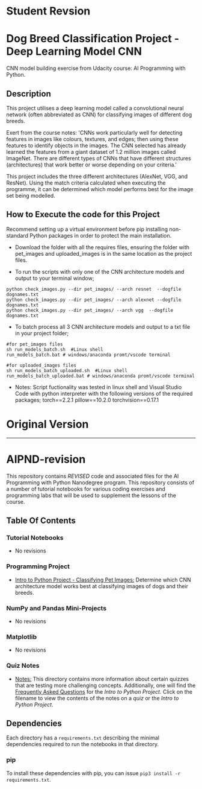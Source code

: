 # Student Revsion
#  Dog Breed Classification Project -Deep Learning Model CNN
CNN model building exercise from Udacity course: AI Programming with Python.

## Description
This project utilises a deep learning model called a convolutional neural network (often abbreviated as CNN) for classifying images of different dog breeds.

Exert from the course notes:
'CNNs work particularly well for detecting features in images like colours, textures, and edges; then using these features to identify objects in the images. The CNN selected has already learned the features from a giant dataset of 1.2 million images called ImageNet. There are different types of CNNs that have different structures (architectures) that work better or worse depending on your criteria.'

This project includes the three different architectures (AlexNet, VGG, and ResNet). Using the match criteria calculated when executing the programme, it can be determined which model performs best for the image set being modelled.

## How to Execute the code for this Project

Recommend setting up a virtual environment before pip installing non-standard Python packages in order to protect the main installation.

- Download the folder with all the requires files, ensuring the folder with pet_images and uploaded_images is in the same location as the project files.

- To run the scripts with only one of the CNN architecture models and output to your terminal window;
```
python check_images.py --dir pet_images/ --arch resnet  --dogfile dognames.txt 
python check_images.py --dir pet_images/ --arch alexnet --dogfile dognames.txt 
python check_images.py --dir pet_images/ --arch vgg  --dogfile dognames.txt 
```
- To batch process all 3 CNN architecture models and output to a txt file in your project folder;
```
#for pet_images files
sh run_models_batch.sh  #Linux shell
run_models_batch.bat # windows/anaconda promt/vscode terminal 

#for uploaded_images files
sh run_models_batch_uploaded.sh  #Linux shell
run_models_batch_uploaded.bat # windows/anaconda promt/vscode terminal
```
- Notes: Script fuctionality was tested in linux shell and Visual Studio Code with python interpreter with the following versions of the required packages;
torch==2.2.1
pillow==10.2.0
torchvision==0.17.1

# Original Version
___________________________________________________________________________________________________________________
# AIPND-revision
This repository contains _REVISED_ code and associated files for the AI Programming with Python Nanodegree program. This repository consists of a number of tutorial notebooks for various coding exercises and programming labs that will be used to supplement the lessons of the course.

## Table Of Contents

### Tutorial Notebooks
* No revisions

### Programming Project
* [Intro to Python Project - Classifying Pet Images:](https://github.com/udacity/AIPND-revision/tree/master/intropyproject-classify-pet-images "Classifying Pet Images Project") Determine which CNN architecture model works best at classifying images of dogs and their breeds.

### NumPy and Pandas Mini-Projects
* No revisions 

### Matplotlib
* No revisions 

### Quiz Notes
* [Notes:](https://github.com/udacity/AIPND-revision/tree/master/notes "Notes") This directory contains more information about certain quizzes that are testing more challenging concepts. Additionally, one will find the [Frequently Asked Questions](https://github.com/udacity/AIPND-revision/blob/master/notes/project_intro-to-python.md) for the _Intro to Python Project_. Click on the filename to view the contents of the notes on a _quiz_ or the _Intro to Python Project_.

## Dependencies

Each directory has a `requirements.txt` describing the minimal dependencies required to run the notebooks in that directory.

### pip

To install these dependencies with pip, you can issue `pip3 install -r requirements.txt`.

